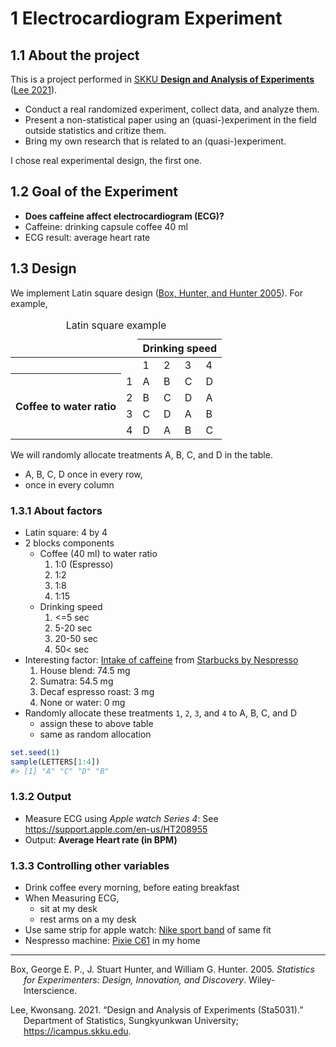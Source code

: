 
# 1 Electrocardiogram Experiment

## 1.1 About the project

This is a project performed in [SKKU **Design and Analysis of
Experiments**](https://www.kwonsanglee.com) ([Lee 2021](#ref-sta5031)).

-   Conduct a real randomized experiment, collect data, and analyze
    them.
-   Present a non-statistical paper using an (quasi-)experiment in the
    field outside statistics and critize them.
-   Bring my own research that is related to an (quasi-)experiment.

I chose real experimental design, the first one.

## 1.2 Goal of the Experiment

-   **Does caffeine affect electrocardiogram (ECG)?**
-   Caffeine: drinking capsule coffee 40 ml
-   ECG result: average heart rate

## 1.3 Design

We implement Latin square design ([Box, Hunter, and Hunter
2005](#ref-Box:2005ug)). For example,

<table>
<caption>
Latin square example
</caption>
<thead>
<tr>
<td colspan="2">
</td>
<th colspan="5">
Drinking speed
</th>
</tr>
</thead>
<tbody>
<tr>
<td colspan="2">
</td>
<td>
1
</td>
<td>
2
</td>
<td>
3
</td>
<td>
4
</td>
</tr>
<tr>
<th rowspan="4">
Coffee to water ratio
</th>
<td>
1
</td>
<td>
A
</td>
<td>
B
</td>
<td>
C
</td>
<td>
D
</td>
</tr>
<tr>
<td>
2
</td>
<td>
B
</td>
<td>
C
</td>
<td>
D
</td>
<td>
A
</td>
</tr>
<tr>
<td>
3
</td>
<td>
C
</td>
<td>
D
</td>
<td>
A
</td>
<td>
B
</td>
</tr>
<tr>
<td>
4
</td>
<td>
D
</td>
<td>
A
</td>
<td>
B
</td>
<td>
C
</td>
</tr>
</tbody>
</table>

We will randomly allocate treatments A, B, C, and D in the table.

-   A, B, C, D once in every row,
-   once in every column

### 1.3.1 About factors

-   Latin square: 4 by 4
-   2 blocks components
    -   Coffee (40 ml) to water ratio
        1.  1:0 (Espresso)
        2.  1:2
        3.  1:8
        4.  1:15
    -   Drinking speed
        1.  &lt;=5 sec
        2.  5-20 sec
        3.  20-50 sec
        4.  50&lt; sec
-   Interesting factor: [Intake of
    caffeine](https://www.reddit.com/r/nespresso/comments/id31r5/i_recieved_the_caffiene_content_numbers_for/)
    from [Starbucks by
    Nespresso](https://athome.starbucks.com/coffees-by-format/nespresso-original/)
    1.  House blend: 74.5 mg
    2.  Sumatra: 54.5 mg
    3.  Decaf espresso roast: 3 mg
    4.  None or water: 0 mg
-   Randomly allocate these treatments `1`, `2`, `3`, and `4` to A, B,
    C, and D
    -   assign these to above table
    -   same as random allocation

``` r
set.seed(1)
sample(LETTERS[1:4])
#> [1] "A" "C" "D" "B"
```

### 1.3.2 Output

-   Measure ECG using *Apple watch Series 4*: See
    <https://support.apple.com/en-us/HT208955>
-   Output: **Average Heart rate (in BPM)**

### 1.3.3 Controlling other variables

-   Drink coffee every morning, before eating breakfast
-   When Measuring ECG,
    -   sit at my desk
    -   rest arms on a my desk
-   Use same strip for apple watch: [Nike sport
    band](https://www.apple.com/shop/product/MX8C2AM/A/40mm-anthracite-black-nike-sport-band-regular?fnode=5e9ad1340eb02decfee1689be9360555f2f276ad270a672413266cfba01ad7b0e20a1c634dbd66eaec20c01170cf533573070d71c910b376e339037f157174b7e6f45e144d64e052e5274d1069eb67b4)
    of same fit
-   Nespresso machine: [Pixie
    C61](https://www.nespresso.com/kr/en/order/machines/original/pixie-electric-red-coffee-machine)
    in my home

------------------------------------------------------------------------

<div id="refs" class="references csl-bib-body hanging-indent">

<div id="ref-Box:2005ug" class="csl-entry">

Box, George E. P., J. Stuart Hunter, and William G. Hunter. 2005.
*Statistics for Experimenters: Design, Innovation, and Discovery*.
Wiley-Interscience.

</div>

<div id="ref-sta5031" class="csl-entry">

Lee, Kwonsang. 2021. “Design and Analysis of Experiments (Sta5031).”
Department of Statistics, Sungkyunkwan University;
<https://icampus.skku.edu>.

</div>

</div>
